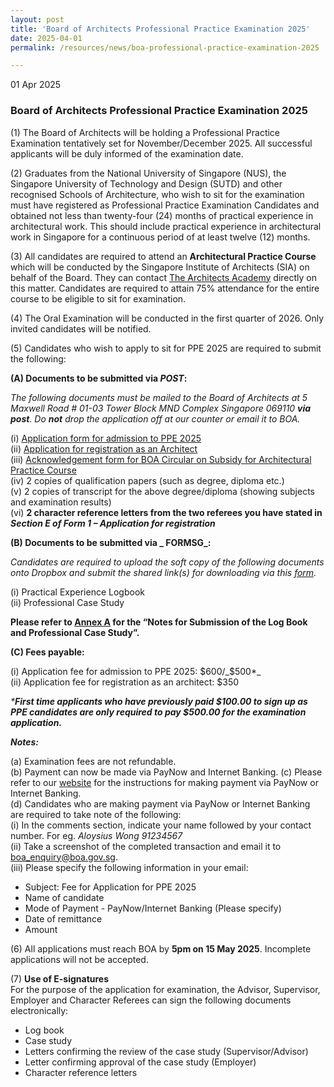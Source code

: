 ```yaml
---
layout: post
title: 'Board of Architects Professional Practice Examination 2025'
date: 2025-04-01
permalink: /resources/news/boa-professional-practice-examination-2025

---
```


01 Apr 2025

### **Board of Architects Professional Practice Examination 2025**

(1) The Board of Architects will be holding a Professional Practice Examination tentatively set for November/December 2025. All successful applicants will be duly informed of the examination date.

(2) Graduates from the National University of Singapore (NUS), the Singapore University of Technology and Design (SUTD) and other recognised Schools of Architecture, who wish to sit for the examination must have registered as Professional Practice Examination Candidates and obtained not less than twenty-four (24) months of practical experience in architectural work. This should include practical experience in architectural work in Singapore for a continuous period of at least twelve (12) months. 

(3) All candidates are required to attend an **Architectural Practice Course** which will be conducted by the Singapore Institute of Architects (SIA) on behalf of the Board.  They can contact [The Architects Academy](https://www.the-architects-academy.com/) directly on this matter. Candidates are required to attain 75% attendance for the entire course to be eligible to sit for examination.

(4) The Oral Examination will be conducted in the first quarter of 2026. Only invited candidates will be notified.

(5) Candidates who wish to apply to sit for PPE 2025 are required to submit the following:

**(A) Documents to be submitted via _POST_:**

_The following documents must be mailed to the Board of Architects at 5 Maxwell Road # 01-03 Tower Block MND Complex Singapore 069110 **via post**. Do **not** drop the application off at our counter or email it to BOA._

(i) [Application form for admission to PPE 2025]({{site.baseurl}}/forms/Application_form_for_PPE_2025.pdf) <br/> 
(ii) [Application for registration as an Architect]({{site.baseurl}}/forms/Form_1_Application_for_Registration.pdf) <br/>
(iii) [Acknowledgement form for BOA Circular on Subsidy for Architectural Practice Course]({{site.baseurl}}/forms/BOA_Circular_Subsidy_for_APC_Course_2025.pdf) <br/>
(iv) 2 copies of qualification papers (such as degree, diploma etc.) <br/>
(v) 2 copies of transcript for the above degree/diploma (showing subjects and examination results) <br/>
(vi) **2 character reference letters from the two referees you have stated in _Section E of Form 1 – Application for registration_**

**(B) Documents to be submitted via _ FORMSG_:**

_Candidates are required to upload the soft copy of the following documents onto Dropbox and submit the shared link(s) for downloading via this [form](https://go.gov.sg/ppe2025-submission-cs)._

(i) Practical Experience Logbook <br/>
(ii) Professional Case Study 

**Please refer to [Annex A]({{site.baseurl}}/files/Annex_A_Notes_PPE2025.pdf) for the “Notes for Submission of the Log Book and Professional Case Study”.** 

**(C) Fees payable:**
    
(i) Application fee for admission to PPE 2025: $600/_$500*_<br/>
(ii) Application fee for registration as an architect: $350

_***First time applicants who have previously paid $100.00 to sign up as PPE candidates are only required to pay $500.00 for the examination application.**_ 

_**Notes:**_

(a) Examination fees are not refundable. <br/>
(b) Payment can now be made via PayNow and Internet Banking.
(c) Please refer to our [website](https://www.boa.gov.sg/files/Instructions_PayNow_Internet_Banking.pdf) for the instructions for making payment via PayNow or Internet Banking.<br/> 
(d) Candidates who are making payment via PayNow or Internet Banking are required to take note of the following: <br/>
(i) In the comments section, indicate your name followed by your contact number. For eg. _Aloysius Wong 91234567_<br/> 
(ii) Take a screenshot of the completed transaction and email it to boa_enquiry@boa.gov.sg. <br/>
(iii) Please specify the following information in your email:
* Subject: Fee for Application for PPE 2025
* Name of candidate
* Mode of Payment - PayNow/Internet Banking (Please specify)
* Date of remittance 
* Amount

(6) All applications must reach BOA by **5pm on 15 May 2025**. Incomplete applications will not be accepted.

(7) **Use of E-signatures**<br/>
For the purpose of the application for examination, the Advisor, Supervisor, Employer and Character Referees can sign the following documents electronically: <br/>
* Log book <br/>
* Case study <br/>
* Letters confirming the review of the case study (Supervisor/Advisor) <br/>
* Letter confirming approval of the case study (Employer) <br/>
* Character reference letters 

